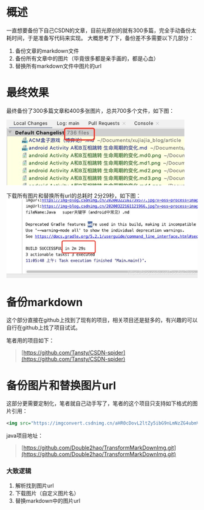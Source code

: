 ﻿# 概述
一直想要备份下自己CSDN的文章，目前光原创的就有300多篇，完全手动备份太耗时间，于是准备写代码来实现。
大概思考了下，备份差不多需要以下几部分：
1. 备份文章的markdown文件
2. 备份所有文章中的图片（毕竟很多都是亲手画的，都是心血）
3. 替换所有markdown文件中图片的url

# 最终效果
最终备份了300多篇文章和400多张图片，总共700多个文件，如下图：

![在这里插入图片描述](https://raw.githubusercontent.com/Double2hao/xujiajia_blog/main/img/20210313192451555.jpg)

下载所有图片和替换所有url的总耗时 2分29秒，如下图：
![在这里插入图片描述](https://raw.githubusercontent.com/Double2hao/xujiajia_blog/main/img/20210313192507351.jpg)


# 备份markdown
这个部分直接在github上找到了现有的项目，相关项目还是挺多的，有兴趣的可以自行在github上找了项目试试。

笔者用的项目如下：
> [https://github.com/Tansty/CSDN-spider](https://github.com/Tansty/CSDN-spider)

# 备份图片和替换图片url
这部分更需要定制化，笔者就自己动手写了，笔者的这个项目只支持如下格式的图片引用：
```xml
<img src="https://imgconvert.csdnimg.cn/aHR0cDovL2ltZy5ibG9nLmNzZG4ubmV0LzIwMTYwODEyMTQzNjAwNTk1" alt="这里写图片描述">
```

java项目地址：
> [https://github.com/Double2hao/TransformMarkDownImg.git](https://github.com/Double2hao/TransformMarkDownImg.git)

### 大致逻辑
1. 解析找到图片url
2. 下载图片（自定义图片名）
3. 替换markdown中的图片url
